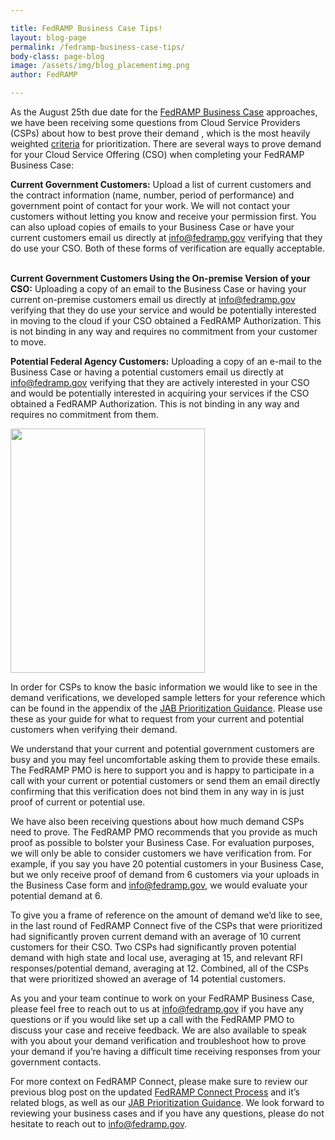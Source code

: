 ```yaml
---

title: FedRAMP Business Case Tips!
layout: blog-page
permalink: /fedramp-business-case-tips/
body-class: page-blog
image: /assets/img/blog_placementimg.png
author: FedRAMP

---
```

As the August 25th due date for the [FedRAMP Business Case](https://gsa-burra.formstack.com/forms/fedramp_business_case_for_jab_prioritization) approaches, we have been receiving some questions from Cloud Service Providers (CSPs) about how to best prove their demand , which is the most heavily weighted [criteria](https://s3.amazonaws.com/sitesusa/wp-content/uploads/sites/482/2016/06/FedRAMP-JAB-PATO-Prioritization-Criteria-11102016-21.pdf) for prioritization. There are several ways to prove demand for your Cloud Service Offering (CSO) when completing your FedRAMP Business Case:


  **Current Government Customers:** Upload a list of current customers and the contract information (name, number, period of performance) and government point of contact for your work. We will not contact your customers without letting you know and receive your permission first. You can also upload copies of emails to your Business Case or have your current customers email us directly at info@fedramp.gov verifying that they do use your CSO. Both of these forms of verification are equally acceptable.  


  **Current Government Customers Using the On-premise Version of your CSO:** Uploading a copy of an email to the Business Case or having your current on-premise customers email us directly at <a href="mailto:info@fedramp.gov">info@fedramp.gov</a> verifying that they do use your service and would be potentially interested in moving to the cloud if your CSO obtained a FedRAMP Authorization. This is not binding in any way and requires no commitment from your customer to move.


  **Potential Federal Agency Customers:** Uploading a copy of an e-mail to the Business Case or having a potential customers email us directly at info@fedramp.gov verifying that they are actively interested in your CSO and would be potentially interested in acquiring your services if the CSO obtained a FedRAMP Authorization. This is not binding in any way and requires no commitment from them.


<img class=" wp-image-67309 alignright" src="https://s3.amazonaws.com/sitesusa/wp-content/uploads/sites/482/2017/06/FedRAMP-Connect-Logo.png" alt="" width="311" height="391" />

In order for CSPs to know the basic information we would like to see in the demand verifications, we developed sample letters for your reference which can be found in the appendix of the [JAB Prioritization Guidance](https://s3.amazonaws.com/sitesusa/wp-content/uploads/sites/482/2016/06/JAB-Prioritization-Guidance1.pdf). Please use these as your guide for what to request from your current and potential customers when verifying their demand.  

We understand that your current and potential government customers are busy and you may feel uncomfortable asking them to provide these emails. The FedRAMP PMO is here to support you and is happy to participate in a call with your current or potential customers or send them an email directly confirming that this verification does not bind them in any way in is just proof of current or potential use.

We have also been receiving questions about how much demand CSPs need to prove. The FedRAMP PMO recommends that you provide as much proof as possible to bolster your Business Case. For evaluation purposes, we will only be able to consider customers we have verification from. For example, if you say you have 20 potential customers in your Business Case, but we only receive proof of demand from 6 customers via your uploads in the Business Case form and [info@fedramp.gov](mailto:info@fedramp.gov), we would evaluate your potential demand at 6.

To give you a frame of reference on the amount of demand we’d like to see, in the last round of FedRAMP Connect five of the CSPs that were prioritized had significantly proven current demand with an average of 10 current customers for their CSO. Two CSPs had significantly proven potential demand with high state and local use, averaging at 15, and relevant RFI responses/potential demand, averaging at 12. Combined, all of the CSPs that were prioritized showed an average of 14 potential customers.

As you and your team continue to work on your FedRAMP Business Case, please feel free to reach out to us at [info@fedramp.gov](mailto:info@fedramp.gov) if you have any questions or if you would like set up a call with the FedRAMP PMO to discuss your case and receive feedback. We are also available to speak with you about your demand verification and troubleshoot how to prove your demand if you’re having a difficult time receiving responses from your government contacts.

For more context on FedRAMP Connect, please make sure to review our previous blog post on the updated [FedRAMP Connect Process](https://www.fedramp.gov/fedramp-connect-were-now-accepting-business-cases-for-the-second-round-of-jab-prioritization/) and it’s related blogs, as well as our [JAB Prioritization Guidance](https://s3.amazonaws.com/sitesusa/wp-content/uploads/sites/482/2016/06/JAB-Prioritization-Guidance1.pdf). We look forward to reviewing your business cases and if you have any questions, please do not hesitate to reach out to [info@fedramp.gov](mailto:info@fedramp.gov).
